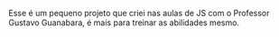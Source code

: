 Esse é um pequeno projeto que criei nas aulas de JS com o Professor Gustavo Guanabara,
é mais para treinar as abilidades mesmo.